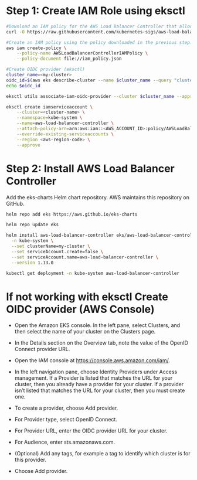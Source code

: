 # Step 1: Create IAM Role using eksctl

```sh
#Download an IAM policy for the AWS Load Balancer Controller that allows it to make calls to AWS APIs on your behalf.
curl -O https://raw.githubusercontent.com/kubernetes-sigs/aws-load-balancer-controller/v2.13.0/docs/install/iam_policy.json

#Create an IAM policy using the policy downloaded in the previous step.
aws iam create-policy \
    --policy-name AWSLoadBalancerControllerIAMPolicy \
    --policy-document file://iam_policy.json

#Create OIDC provider (eksctl)
cluster_name=<my-cluster>
oidc_id=$(aws eks describe-cluster --name $cluster_name --query "cluster.identity.oidc.issuer" --output text | cut -d '/' -f 5)
echo $oidc_id

eksctl utils associate-iam-oidc-provider --cluster $cluster_name --approve

eksctl create iamserviceaccount \
    --cluster=<cluster-name> \
    --namespace=kube-system \
    --name=aws-load-balancer-controller \
    --attach-policy-arn=arn:aws:iam::<AWS_ACCOUNT_ID>:policy/AWSLoadBalancerControllerIAMPolicy \
    --override-existing-serviceaccounts \
    --region <aws-region-code> \
    --approve

```

# Step 2: Install AWS Load Balancer Controller

Add the eks-charts Helm chart repository. AWS maintains this repository on GitHub.

```sh
helm repo add eks https://aws.github.io/eks-charts

helm repo update eks

helm install aws-load-balancer-controller eks/aws-load-balancer-controller \
  -n kube-system \
  --set clusterName=my-cluster \
  --set serviceAccount.create=false \
  --set serviceAccount.name=aws-load-balancer-controller \
  --version 1.13.0

kubectl get deployment -n kube-system aws-load-balancer-controller
```



#   If not working with eksctl Create OIDC provider (AWS Console)

+   Open the Amazon EKS console.
In the left pane, select Clusters, and then select the name of your cluster on the Clusters page.

+   In the Details section on the Overview tab, note the value of the OpenID Connect provider URL.

+   Open the IAM console at https://console.aws.amazon.com/iam/.

+   In the left navigation pane, choose Identity Providers under Access management. If a Provider is listed that matches the URL for your cluster, then you already have a provider for your cluster. If a provider isn’t listed that matches the URL for your cluster, then you must create one.

+   To create a provider, choose Add provider.

+   For Provider type, select OpenID Connect.

+   For Provider URL, enter the OIDC provider URL for your cluster.

+   For Audience, enter sts.amazonaws.com.

+   (Optional) Add any tags, for example a tag to identify which cluster is for this provider.

+   Choose Add provider.
